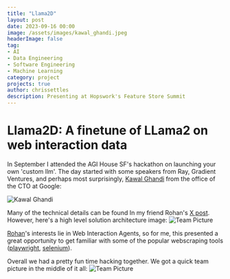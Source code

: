 ```yaml
---
title: "Llama2D"
layout: post
date: 2023-09-16 00:00
image: /assets/images/kawal_ghandi.jpeg
headerImage: false
tag:
- AI
- Data Engineering
- Software Engineering
- Machine Learning
category: project
projects: true
author: chrissettles
description: Presenting at Hopswork's Feature Store Summit
---
```

# Llama2D: A finetune of LLama2 on web interaction data

In September I attended the AGI House SF's hackathon on launching your own 'custom llm'. The day started with some speakers from Ray, Gradient Ventures, and perhaps most surprisingly, [Kawal Ghandi](https://www.linkedin.com/in/kgandhi/) from the office of the CTO at Google: 


![Kawal Ghandi](https://raw.githubusercontent.com/neverSettles/neverSettles.github.io/gh-pages/assets/images/kawal_ghandi.jpeg)


Many of the technical details can be found In my friend Rohan's [X post](https://x.com/khoomeik/status/1753511199877333254?s=20). 
However, here's a high level solution architecture image:
![Team Picture](https://raw.githubusercontent.com/neverSettles/neverSettles.github.io/gh-pages/assets/images/llama2d_solution.jpeg)

[Rohan](https://rpandey.tech/)'s interests lie in Web Interaction Agents, so for me, this presented a great opportunity to get familiar with some of the popular webscraping tools ([playwright](https://github.com/microsoft/playwright-python), [selenium](https://www.geeksforgeeks.org/selenium-python-tutorial/)). 


Overall we had a pretty fun time hacking together. We got a quick team picture in the middle of it all:
![Team Picture](https://raw.githubusercontent.com/neverSettles/neverSettles.github.io/gh-pages/assets/images/llama2d_teampic.jpeg)
